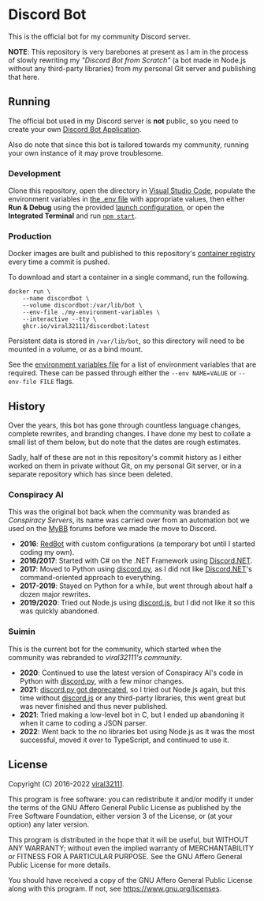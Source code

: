 # Discord Bot

This is the official bot for my community Discord server.

**NOTE**: This repository is very barebones at present as I am in the process of slowly rewriting my *"Discord Bot from Scratch"* (a bot made in Node.js without any third-party libraries) from my personal Git server and publishing that here.

## Running

The official bot used in my Discord server is **not** public, so you need to create your own [Discord Bot Application](https://discord.com/developers/docs/getting-started#creating-an-app).

Also do note that since this bot is tailored towards my community, running your own instance of it may prove troublesome.

### Development

Clone this repository, open the directory in [Visual Studio Code](https://code.visualstudio.com/), populate the environment variables in [the .env file](.env) with appropriate values, then either **Run & Debug** using the provided [launch configuration](.vscode/launch.json), or open the **Integrated Terminal** and run [`npm start`](package.json#L8).

### Production

Docker images are built and published to this repository's [container registry](https://github.com/viral32111/discordbot/pkgs/container/discordbot) every time a commit is pushed.

To download and start a container in a single command, run the following.

```
docker run \
	--name discordbot \
	--volume discordbot:/var/lib/bot \
	--env-file ./my-environment-variables \
	--interactive --tty \
	ghcr.io/viral32111/discordbot:latest
```

Persistent data is stored in `/var/lib/bot`, so this directory will need to be mounted in a volume, or as a bind mount.

See the [environment variables file](.env) for a list of environment variables that are required. These can be passed through either the `--env NAME=VALUE` or `--env-file FILE` flags.

## History

Over the years, this bot has gone through countless language changes, complete rewrites, and branding changes. I have done my best to collate a small list of them below, but do note that the dates are rough estimates.

Sadly, half of these are not in this repository's commit history as I either worked on them in private without Git, on my personal Git server, or in a separate repository which has since been deleted.

### Conspiracy AI

This was the original bot back when the community was branded as *Conspiracy Servers*, its name was carried over from an automation bot we used on the [MyBB](https://mybb.com/) forums before we made the move to Discord.

* **2016**: [RedBot](https://github.com/Cog-Creators/Red-DiscordBot) with custom configurations (a temporary bot until I started coding my own).
* **2016/2017**: Started with C# on the .NET Framework using [Discord.NET](https://github.com/discord-net/Discord.Net).
* **2017**: Moved to Python using [discord.py](https://github.com/Rapptz/discord.py), as I did not like [Discord.NET](https://github.com/discord-net/Discord.Net)'s command-oriented approach to everything.
* **2017-2019**: Stayed on Python for a while, but went through about half a dozen major rewrites.
* **2019/2020**: Tried out Node.js using [discord.js](https://discord.js.org), but I did not like it so this was quickly abandoned.

### Suimin

This is the current bot for the community, which started when the community was rebranded to *viral32111's community*.

* **2020**: Continued to use the latest version of Conspiracy AI's code in Python with [discord.py](https://github.com/Rapptz/discord.py), with a few minor changes.
* **2021**: [discord.py got deprecated](https://gist.github.com/Rapptz/4a2f62751b9600a31a0d3c78100287f1), so I tried out Node.js again, but this time without [discord.js](https://discord.js.org) or any third-party libraries, this went great but was never finished and thus never published.
* **2021**: Tried making a low-level bot in C, but I ended up abandoning it when it came to coding a JSON parser.
* **2022**: Went back to the no libraries bot using Node.js as it was the most successful, moved it over to TypeScript, and continued to use it.

## License

Copyright (C) 2016-2022 [viral32111](https://viral32111.com).

This program is free software: you can redistribute it and/or modify
it under the terms of the GNU Affero General Public License as
published by the Free Software Foundation, either version 3 of the
License, or (at your option) any later version.

This program is distributed in the hope that it will be useful,
but WITHOUT ANY WARRANTY; without even the implied warranty of
MERCHANTABILITY or FITNESS FOR A PARTICULAR PURPOSE. See the
GNU Affero General Public License for more details.

You should have received a copy of the GNU Affero General Public License
along with this program. If not, see https://www.gnu.org/licenses.
